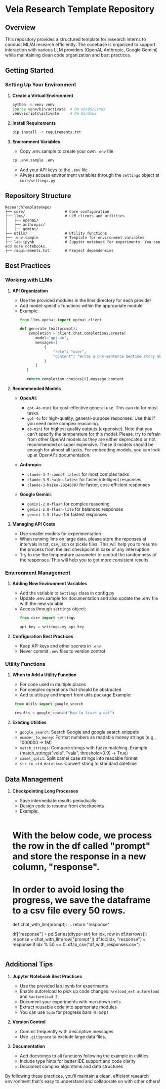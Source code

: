 # Vela Research Template Repository

## Overview
This repository provides a structured template for research interns to conduct ML/AI research efficiently. The codebase is organized to support interaction with various LLM providers (OpenAI, Anthropic, Google Gemini) while maintaining clean code organization and best practices.

## Getting Started

### Setting Up Your Environment

1. **Create a Virtual Environment**
   ```bash
   python -m venv venv
   source venv/bin/activate  # On macOS/Linux
   venv\Scripts\activate     # On Windows
   ```

2. **Install Requirements**
   ```bash
   pip install -r requirements.txt
   ```

3. **Environment Variables**
   - Copy .env.sample to create your own `.env` file
   ```bash
   cp .env.sample .env
   ```
   - Add your API keys to the `.env` file
   - Always access environment variables through the `settings` object at `core/settings.py`

## Repository Structure

```
ResearchTemplateRepo/
├── core/                  # Core configuration
├── llms/                  # LLM clients and utilities
│   ├── openai/
│   ├── anthropic/
│   ├── gemini/
├── utils/                 # Utility functions
├── .env.sample            # Template for environment variables
├── lab.ipynb              # Jupyter notebook for experiments. You can add more notebooks.
├── requirements.txt       # Project dependencies
```

## Best Practices

### Working with LLMs

1. **API Organization**
   - Use the provided modules in the llms directory for each provider
   - Add model-specific functions within the appropriate module
   - Example:
     ```python
     from llms.openai import openai_client
     
     def generate_text(prompt):
         completion = client.chat.completions.create(
            model="gpt-4o",
            messages=[
                {
                    "role": "user",
                    "content": "Write a one-sentence bedtime story about a unicorn."
                }
            ]
        )

        return completion.choices[0].message.content
     ```

2. **Recommended Models**
   - **OpenAI**: 
     - `gpt-4o-mini` for cost-effective general use. This can do for most tasks.
     - `gpt-4o` for high-quality, general-purpose responses. Use this if you need more complex reasoning.
     - `o3-mini` for highest quality outputs (expensive). Note that you can't specify the temperature for this model.
    Please, try to refrain from other OpenAI models as they are either deprecated or not recommended or super expensive. These 3 models should be enough for almost all tasks. For embedding models, you can look up at OpenAI's documentation.

   - **Anthropic**: 
     - `claude-3-7-sonnet-latest` for most complex tasks
     - `claude-3-5-haiku-latest` for faster intelligent responses
     - `claude-3-haiku-20240307` for faster, cost-efficient responses

   - **Google Gemini**:
     - `gemini-2.0-flash` for complex reasoning
     - `gemini-2.0-flash-lite` for balanced responses
     - `gemini-1.5-flash` for fastest responses

3. **Managing API Costs**
    - Use smaller models for experimentation
    - When running llms on large data, please store the reponses at intervals in txt, csv, json or pickle files. This will help you to resume the process from the last checkpoint in case of any interruption.
    - Try to use the temperature parameter to control the randomness of the responses. This will help you to get more consistent results.

### Environment Management

1. **Adding New Environment Variables**
   - Add the variable to `Settings` class in config.py
   - Update .env.sample for documentation and also update the .env file with the new variable
   - Access through `settings` object:
        ```python
        from core import settings

        api_key = settings.my_api_key
        ```

2. **Configuration Best Practices**
   - Keep API keys and other secrets in `.env` 
   - Never commit `.env` files to version control

### Utility Functions

1. **When to Add a Utility Function**
   - For code used in multiple places
   - For complex operations that should be abstracted
   - Add to utils.py and import from utils package
   Example:
   ```python
    from utils import google_search

    results = google_search("How to train a cat")
    ```

2. **Existing Utilities**
   - `google_search`: Search Google and google search snippets
   - `number_to_money`: Format numbers as readable money strings (e.g., 1000000 -> 1M)
   - `match_strings`: Compare strings with fuzzy matching. Example (match_strings("vela", "vala", threshold=0.9) -> True)
   - `camel_split`: Split camel case strings into readable format
   - `str_to_std_datetime`: Convert string to standard datetime

## Data Management

1. **Checkpointing Long Processes**
   - Save intermediate results periodically
   - Design code to resume from checkpoints
   - Example:
     ```python
    # With the below code, we process the row in the df called "prompt" and store the response in a new column, "response".
    # In order to avoid losing the progress, we save the dataframe to a csv file every 50 rows.

    def chat_with_llm(prompt):
        ...
        return "response"
        
    df["response"] = pd.Series(dtype=str)
    for idx, row in df.iterrows():
        reponse = chat_with_llm(row["prompt"])
        df.loc[idx, "response"] = response
        if idx % 50 == 0:
            df.to_csv("df_with_responses.csv")

     ```

## Additional Tips

1. **Jupyter Notebook Best Practices**
   - Use the provided lab.ipynb for experiments
   - Enable autoreload to pick up code changes: `%reload_ext autoreload` and `%autoreload 2`
   - Document your experiments with markdown cells
   - Extract reusable code into appropriate modules
   - You can use `tqdm` for progress bars in loops

2. **Version Control**
   - Commit frequently with descriptive messages
   - Use `.gitignore` to exclude large data files.

3. **Documentation**
   - Add docstrings to all functions following the example in utilities
   - Include type hints for better IDE support and code clarity
   - Document complex algorithms and data structures

By following these practices, you'll maintain a clean, efficient research environment that's easy to understand and collaborate on with other others!

